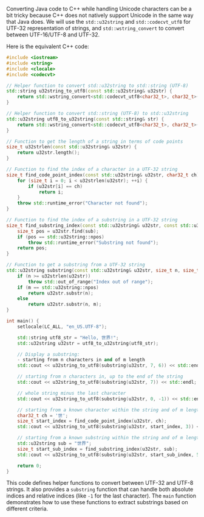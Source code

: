 Converting Java code to C++ while handling Unicode characters can be a bit tricky because C++ does not natively support Unicode in the same way that Java does. We will use the `std::u32string` and `std::codecvt_utf8` for UTF-32 representation of strings, and `std::wstring_convert` to convert between UTF-16/UTF-8 and UTF-32.

Here is the equivalent C++ code:

```cpp
#include <iostream>
#include <string>
#include <clocale>
#include <codecvt>

// Helper function to convert std::u32string to std::string (UTF-8)
std::string u32string_to_utf8(const std::u32string& u32str) {
    return std::wstring_convert<std::codecvt_utf8<char32_t>, char32_t>().to_bytes(u32str);
}

// Helper function to convert std::string (UTF-8) to std::u32string
std::u32string utf8_to_u32string(const std::string& str) {
    return std::wstring_convert<std::codecvt_utf8<char32_t>, char32_t>().from_bytes(str);
}

// Function to get the length of a string in terms of code points
size_t u32strlen(const std::u32string& u32str) {
    return u32str.length();
}

// Function to find the index of a character in a UTF-32 string
size_t find_code_point_index(const std::u32string& u32str, char32_t ch) {
    for (size_t i = 0; i < u32strlen(u32str); ++i) {
        if (u32str[i] == ch)
            return i;
    }
    throw std::runtime_error("Character not found");
}

// Function to find the index of a substring in a UTF-32 string
size_t find_substring_index(const std::u32string& u32str, const std::u32string& sub) {
    size_t pos = u32str.find(sub);
    if (pos == std::u32string::npos)
        throw std::runtime_error("Substring not found");
    return pos;
}

// Function to get a substring from a UTF-32 string
std::u32string substring(const std::u32string& u32str, size_t n, size_t m = std::u32string::npos) {
    if (n >= u32strlen(u32str))
        throw std::out_of_range("Index out of range");
    if (m == std::u32string::npos)
        return u32str.substr(n);
    else
        return u32str.substr(n, m);
}

int main() {
    setlocale(LC_ALL, "en_US.UTF-8");

    std::string utf8_str = "Hello, 世界!";
    std::u32string u32str = utf8_to_u32string(utf8_str);

    // Display a substring:
    - starting from n characters in and of m length
    std::cout << u32string_to_utf8(substring(u32str, 7, 6)) << std::endl;

    // starting from n characters in, up to the end of the string
    std::cout << u32string_to_utf8(substring(u32str, 7)) << std::endl;

    // whole string minus the last character
    std::cout << u32string_to_utf8(substring(u32str, 0, -1)) << std::endl;

    // starting from a known character within the string and of m length
    char32_t ch = '世';
    size_t start_index = find_code_point_index(u32str, ch);
    std::cout << u32string_to_utf8(substring(u32str, start_index, 3)) << std::endl;

    // starting from a known substring within the string and of m length
    std::u32string sub = "世界";
    size_t start_sub_index = find_substring_index(u32str, sub);
    std::cout << u32string_to_utf8(substring(u32str, start_sub_index, 5)) << std::endl;

    return 0;
}
```

This code defines helper functions to convert between UTF-32 and UTF-8 strings. It also provides a `substring` function that can handle both absolute indices and relative indices (like `-1` for the last character). The `main` function demonstrates how to use these functions to extract substrings based on different criteria.

